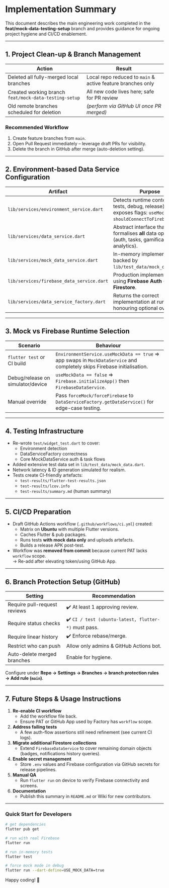 # Implementation Summary

This document describes the main engineering work completed in the **feat/mock-data-testing-setup** branch and provides guidance for ongoing project hygiene and CI/CD enablement.

---

## 1. Project Clean-up & Branch Management

| Action | Result |
|--------|--------|
| Deleted all fully-merged local branches | Local repo reduced to `main` & active feature branches only |
| Created working branch `feat/mock-data-testing-setup` | All new code lives here; safe for PR review |
| Old remote branches scheduled for deletion | _(perform via GitHub UI once PR merged)_ |

### Recommended Workflow
1. Create feature branches from `main`.
2. Open Pull Request immediately – leverage draft PRs for visibility.
3. Delete the branch in GitHub after merge (auto-deletion setting).

---

## 2. Environment-based Data Service Configuration

| Artifact | Purpose |
|----------|---------|
| `lib/services/environment_service.dart` | Detects runtime context (CI, tests, debug, release) and exposes flags: `useMockData`, `shouldConnectToFirebase`. |
| `lib/services/data_service.dart` | Abstract interface that formalises **all** data operations (auth, tasks, gamification, analytics). |
| `lib/services/mock_data_service.dart` | In-memory implementation backed by `lib/test_data/mock_data.dart`. |
| `lib/services/firebase_data_service.dart` | Production implementation using **Firebase Auth + Firestore**. |
| `lib/services/data_service_factory.dart` | Returns the correct implementation at runtime, honouring optional overrides. |

---

## 3. Mock vs Firebase Runtime Selection

| Scenario | Behaviour |
|----------|-----------|
| `flutter test` or CI build | `EnvironmentService.useMockData == true` ⇒ app swaps in `MockDataService` and completely skips Firebase initialisation. |
| Debug/release on simulator/device | `useMockData == false` ⇒ `Firebase.initializeApp()` then `FirebaseDataService`. |
| Manual override | Pass `forceMock/forceFirebase` to `DataServiceFactory.getDataService()` for edge-case testing. |

---

## 4. Testing Infrastructure

* Re-wrote `test/widget_test.dart` to cover:
  * Environment detection
  * DataServiceFactory correctness
  * Core MockDataService auth & task flows
* Added extensive test data set in `lib/test_data/mock_data.dart`.
* Network latency & ID generation simulated for realism.
* Tests create CI-friendly artefacts:
  * `test-results/flutter-test-results.json`
  * `test-results/lcov.info`
  * `test-results/summary.md` (human summary)

---

## 5. CI/CD Preparation

* Draft GitHub Actions workflow (`.github/workflows/ci.yml`) created:
  * Matrix on **Ubuntu** with multiple Flutter versions.
  * Caches Flutter & pub packages.
  * Runs tests **with mock data only** and uploads artefacts.
  * Builds a release APK post-test.
* Workflow was **removed from commit** because current PAT lacks `workflow` scope.  
  → Re-add after elevating token/using GitHub App.

---

## 6. Branch Protection Setup (GitHub)

| Setting | Recommendation |
|---------|----------------|
| Require pull-request reviews | ✔️ At least 1 approving review. |
| Require status checks | ✔️ `CI / test (ubuntu-latest, flutter-*)` must pass. |
| Require linear history | ✔️ Enforce rebase/merge. |
| Restrict who can push | Allow only admins & GitHub Actions bot. |
| Auto-delete merged branches | Enable for hygiene. |

Configure under **Repo → Settings → Branches → branch protection rules → Add rule (`main`)**.

---

## 7. Future Steps & Usage Instructions

1. **Re-enable CI workflow**
   * Add the workflow file back.
   * Ensure PAT or GitHub App used by Factory has `workflow` scope.
2. **Address failing tests**
   * A few auth-flow assertions still need refinement (see current CI logs).
3. **Migrate additional Firestore collections**
   * Extend `FirebaseDataService` to cover remaining domain objects (badges, notifications history queries).
4. **Enable secret management**
   * Store `.env` values and Firebase configuration via GitHub secrets for release pipelines.
5. **Manual QA**
   * Run `flutter run` on device to verify Firebase connectivity and screens.
6. **Documentation**
   * Publish this summary in `README.md` or Wiki for new contributors.

---

### Quick Start for Developers

```bash
# get dependencies
flutter pub get

# run with real Firebase
flutter run

# run in-memory tests
flutter test

# force mock mode in debug
flutter run --dart-define=USE_MOCK_DATA=true
```

Happy coding! 🎉
